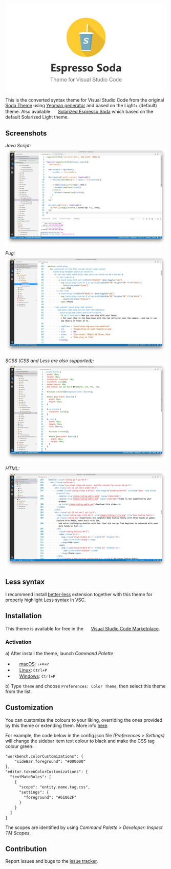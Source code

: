 <div align="center"><img width="600" src="https://github.com/BroFox86/espresso-soda/raw/master/logo.png">
</div>

This is the converted syntax theme for Visual Studio Code from 
the original [Soda Theme](https://github.com/buymeasoda/soda-theme) 
using [Yeoman generator](http://yeoman.io) and based on the Light+ (default) theme.
Also available <img src="https://github.com/BroFox86/theme-espresso-soda-solarized/raw/master/icon-small.png" width=16 height=16/> [Solarized Espresso Soda](https://marketplace.visualstudio.com/items?itemName=brofox86.theme-espresso-soda-solarized) which based on the default Solarized Light theme.


## Screenshots

*Java Script:*<br>
![Screenshot](https://github.com/BroFox86/espresso-soda/raw/master/screenshots/js.png)

*Pug:*<br>
![Screenshot](https://github.com/BroFox86/espresso-soda/raw/master/screenshots/pug.png)

*SCSS (CSS and Less are also supported):*<br>
![Screenshot](https://github.com/BroFox86/espresso-soda/raw/master/screenshots/scss.png)

*HTML:*<br>
![Screenshot](https://github.com/BroFox86/espresso-soda/raw/master/screenshots/html.png)

## Less syntax

I recommend install [better-less](https://marketplace.visualstudio.com/items?itemName=radium-v.better-less) extension together with this theme for properly highlight Less syntax in VSC. 

## Installation

This theme is available for free in the <img src="https://marketplace.visualstudio.com/favicon.ico" width=16 height=16/> [Visual Studio Code Marketplace](https://marketplace.visualstudio.com/items?itemName=brofox86.theme-espresso-soda-solarized). 

### Activation

a) After install the theme, launch *Command Palette*

* <img src="https://developer.apple.com/favicon.ico" width=16 height=16/> [macOS](https://code.visualstudio.com/shortcuts/keyboard-shortcuts-macos.pdf): `⇧+⌘+P`
* <img src="https://www.kernel.org/theme/images/logos/favicon.png" width=16 height=16/> [Linux](https://code.visualstudio.com/shortcuts/keyboard-shortcuts-linux.pdf): `Ctrl+P`
* <img src="https://www.microsoft.com/favicon.ico" width=16 height=16/> [Windows](https://code.visualstudio.com/shortcuts/keyboard-shortcuts-windows.pdf): `Ctrl+P`

b) Type `theme` and choose `Preferences: Color Theme`, then select this theme from the list.

## Customization

You can customize the colours to your liking, overriding the ones provided by this theme or extending them. 
More info [here](https://code.visualstudio.com/docs/getstarted/themes). 

For example, the code below in the config.json file *(Preferences > Settings)* will change the sidebar item text colour to black and make the CSS tag colour green:

```
"workbench.colorCustomizations": {
    "sideBar.foreground": "#000000"
},
"editor.tokenColorCustomizations": {
  "textMateRules": [
    {
      "scope": "entity.name.tag.css",
      "settings": {
        "foreground": "#61862F"
      }
    }
  ]
}
```

The scopes are identified by using *Command Palette > Developer: Inspect TM Scopes*.

## Contribution

Report issues and bugs to the [issue tracker](https://github.com/BroFox86/espresso-soda/issues).